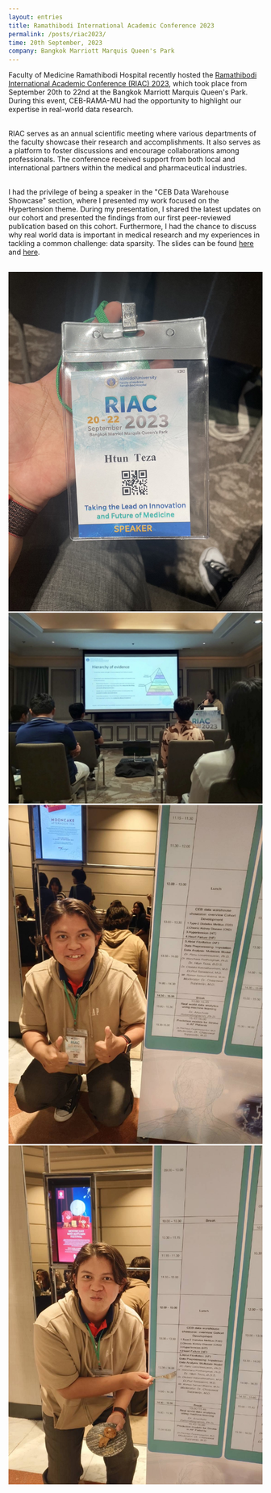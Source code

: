 ```yaml
---
layout: entries
title: Ramathibodi International Academic Conference 2023
permalink: /posts/riac2023/
time: 20th September, 2023
company: Bangkok Marriott Marquis Queen's Park
---
```


Faculty of Medicine Ramathibodi Hospital recently hosted the [Ramathibodi International Academic Conference (RIAC) 2023](https://riac.onvirtual-meeting.com/home.php), which took place from September 20th to 22nd at the Bangkok Marriott Marquis Queen's Park. During this event, CEB-RAMA-MU had the opportunity to highlight our expertise in real-world data research. <span />
<br/><br/>

RIAC serves as an annual scientific meeting where various departments of the faculty showcase their research and accomplishments. It also serves as a platform to foster discussions and encourage collaborations among professionals. The conference received support from both local and international partners within the medical and pharmaceutical industries.
<br/><br/>

I had the privilege of being a speaker in the "CEB Data Warehouse Showcase" section, where I presented my work focused on the Hypertension theme. During my presentation, I shared the latest updates on our cohort and presented the findings from our first peer-reviewed publication based on this cohort. Furthermore, I had the chance to discuss why real world data is important in medical research and my experiences in tackling a common challenge: data sparsity. The slides can be found [here](/assets/docs/RIAC2023/RIAC2023_hypertension.pdf) and [here](/assets/docs/RIAC2023/RIAC2023_imputation.pdf).
<br/><br/>

<div id="gallery">
	<img src="/assets/photos/RIAC2023-1.jpg" title="my speaker badge" alt="my speaker badge"/>
	<img class="landscape" src="/assets/photos/RIAC2023-2.jpg" title="in session" alt="in session"/>
	<img src="/assets/photos/RIAC2023-3.jpg" title="with the itinerary" alt="with the itinerary"/>
	<img src="/assets/photos/RIAC2023-4.jpg" title="with the itinerary and the cookies" alt="with the itinerary and the cookies"/>
</div>

